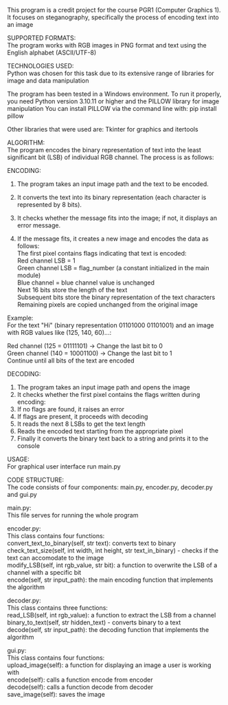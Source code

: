 This program is a credit project for the course PGR1 (Computer Graphics 1). It focuses on steganography, specifically the process of encoding text into an image

SUPPORTED FORMATS:  
The program works with RGB images in PNG format and text using the English alphabet (ASCII/UTF-8)

TECHNOLOGIES USED:  
Python was chosen for this task due to its extensive range of libraries for image and data manipulation

The program has been tested in a Windows environment. To run it properly, you need Python version 3.10.11 or higher and the PILLOW library for image manipulation
You can install PILLOW via the command line with: pip install pillow  

Other libraries that were used are: Tkinter for graphics and itertools  

ALGORITHM:  
The program encodes the binary representation of text into the least significant bit (LSB) of individual RGB channel. The process is as follows:

ENCODING:  
  1. The program takes an input image path and the text to be encoded.

  2. It converts the text into its binary representation (each character is represented by 8 bits).

  3. It checks whether the message fits into the image; if not, it displays an error message.

  4. If the message fits, it creates a new image and encodes the data as follows:  
    The first pixel contains flags indicating that text is encoded:  
      Red channel LSB = 1  
      Green channel LSB = flag_number (a constant initialized in the main module)  
      Blue channel = blue channel value is unchanged  
    Next 16 bits store the length of the text  
    Subsequent bits store the binary representation of the text characters  
    Remaining pixels are copied unchanged from the original image  
  
Example:  
For the text "Hi" (binary representation 01101000 01101001) and an image with RGB values like (125, 140, 60)...:

Red channel (125 = 01111101) → Change the last bit to 0  
Green channel (140 = 10001100) → Change the last bit to 1  
Continue until all bits of the text are encoded  

DECODING:  
  1. The program takes an input image path and opens the image  
  2. It checks whether the first pixel contains the flags written during encoding:  
  3. If no flags are found, it raises an error  
  4. If flags are present, it proceeds with decoding  
  5. It reads the next 8 LSBs to get the text length  
  6. Reads the encoded text starting from the appropriate pixel  
  7. Finally it converts the binary text back to a string and prints it to the console  

USAGE:  
For graphical user interface run main.py  

CODE STRUCTURE:  
The code consists of four components: main.py, encoder.py, decoder.py and gui.py  

main.py:  
This file serves for running the whole program  

encoder.py:  
  This class contains four functions:  
      convert_text_to_binary(self, str text): converts text to binary  
      check_text_size(self, int width, int height, str text_in_binary) - checks if the text can accomodate to the image  
      modify_LSB(self, int rgb_value, str bit): a function to overwrite the LSB of a channel with a specific bit  
      encode(self, str input_path): the main encoding function that implements the algorithm  
    
decoder.py:  
  This class contains three functions:  
      read_LSB(self, int rgb_value): a function to extract the LSB from a channel  
      binary_to_text(self, str hidden_text) - converts binary to a text  
      decode(self, str input_path): the decoding function that implements the algorithm  

gui.py:  
  This class contains four functions:  
      upload_image(self): a function for displaying an image a user is working with  
      encode(self): calls a function encode from encoder  
      decode(self): calls a function decode from decoder  
      save_image(self): saves the image  


